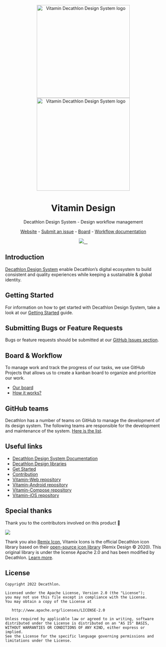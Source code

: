 <p align="center">
  <img
    width="300px"
    src="https://user-images.githubusercontent.com/9600228/102414461-e3b92b00-3ff6-11eb-9c96-5f37c4d5e02c.png#gh-light-mode-only"
    alt="Vitamin Decathlon Design System logo" />
  <img
    width="300px"
    src="https://user-images.githubusercontent.com/9600228/147513091-66fcc204-279b-4140-9be5-c16744c0f637.png#gh-dark-mode-only"
    alt="Vitamin Decathlon Design System logo" />
</p>

<h1 align="center">Vitamin Design</h1>

<p align="center">Decathlon Design System - Design workflow management</p>

<p align="center">
  <a href="https://www.decathlon.design">Website</a> - 
  <a href="https://github.com/Decathlon/vitamin-design/issues/new/choose">Submit an issue</a> - 
  <a href="https://github.com/orgs/Decathlon/projects/3">Board</a> - 
  <a href="./WORKFLOW.md">Workflow documentation</a>
</p>

<p align="center">
  <a aria-label="contributors graph" href="https://github.com/decathlon/vitamin-design/graphs/contributors">
    <img src="https://img.shields.io/github/contributors/decathlon/vitamin-design.svg">
  </a>
  <a aria-label="last commit" href="https://github.com/Decathlon/vitamin-design/commits">
    <img alt="" src=
  "https://img.shields.io/github/last-commit/decathlon/vitamin-design.svg">
  </a>
  <a aria-label="license" href="https://github.com/decathlon/vitamin-design/blob/main/LICENSE">
    <img src="https://img.shields.io/github/license/decathlon/vitamin-design.svg" alt="">
  </a>
  <a aria-label="slack" href="https://join.slack.com/t/decathlon-design/shared_invite/zt-13kxb50ar-iHzqV~Olsu4~NCkEPj5c4g">
    <img src="https://img.shields.io/badge/slack-Decathlon%20Design%20System-purple.svg?logo=slack" alt="">
  </a>
</p>

## Introduction

[Decathlon Design System](https://decathlon.design) enable Decathlon’s digital ecosystem to build consistent and quality experiences while keeping a sustainable & global identity.

## Getting Started

For information on how to get started with Decathlon Design System, take a look at our [Getting Started](https://www.decathlon.design/726f8c765/p/900277-get-started-design) guide.

## Submitting Bugs or Feature Requests

Bugs or feature requests should be submitted at our [GitHub Issues section](https://github.com/Decathlon/vitamin-design/issues/new/choose).

## Board & Workflow

To manage work and track the progress of our tasks, we use GitHub Projects that allows us to create a kanban board to organize and prioritize our work.

- [Our board](https://github.com/orgs/Decathlon/projects/3)
- [How it works?](./WORKFLOW.md)

## GitHub teams

Decathlon has a number of teams on GitHub to manage the development of its design system. The following teams are responsible for the development and maintenance of the system. [Here is the list](./GITHUB_TEAMS.md).

## Useful links

- [Decathlon Design System Documentation](https://decathlon.design)
- [Decathlon Design libraries](https://www.figma.com/@decathlon)
- [Get Started](https://www.decathlon.design/726f8c765/p/900277-get-started-design)
- [Contribution](https://www.decathlon.design/726f8c765/p/24ef08-contributing/b/237af4)
- [Vitamin-Web repository](https://github.com/Decathlon/vitamin-web)
- [Vitamin-Android repository](https://github.com/Decathlon/vitamin-android)
- [Vitamin-Compose repository](https://github.com/Decathlon/vitamin-compose)
- [Vitamin-iOS repository](https://github.com/Decathlon/vitamin-ios)

## Special thanks

Thank you to the contributors involved on this product 💙

<a href="https://github.com/decathlon/vitamin-design/graphs/contributors">
  <img src="https://contrib.rocks/image?repo=decathlon/vitamin-design" />
</a>

Thank you also [Remix Icon](https://remixicon.com), Vitamix Icons is the official Decathlon icon library based on their [open-source icon library](https://github.com/Remix-Design/RemixIcon) (Remix Design © 2020). This original library is under the license Apache 2.0 and has been modified by Decathlon. [Learn more](https://www.decathlon.design/726f8c765/p/58575f-vitamix-license).

## License

    Copyright 2022 Decathlon.

    Licensed under the Apache License, Version 2.0 (the "License");
    you may not use this file except in compliance with the License.
    You may obtain a copy of the License at

       http://www.apache.org/licenses/LICENSE-2.0

    Unless required by applicable law or agreed to in writing, software
    distributed under the License is distributed on an "AS IS" BASIS,
    WITHOUT WARRANTIES OR CONDITIONS OF ANY KIND, either express or implied.
    See the License for the specific language governing permissions and
    limitations under the License.

